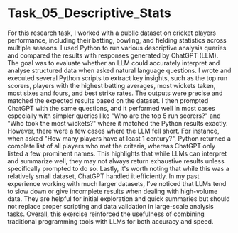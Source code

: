 # Task_05_Descriptive_Stats

For this research task, I worked with a public dataset on cricket players performance, including their batting, bowling, and fielding statistics across multiple seasons. I used Python to run various descriptive analysis queries and compared the results with responses generated by ChatGPT (LLM). The goal was to evaluate whether an LLM could accurately interpret and analyse structured data when asked natural language questions.
I wrote and executed several Python scripts to extract key insights, such as the top run scorers, players with the highest batting averages, most wickets taken, most sixes and fours, and best strike rates. The outputs were precise and matched the expected results based on the dataset. I then prompted ChatGPT with the same questions, and it performed well in most cases especially with simpler queries like "Who are the top 5 run scorers?" and "Who took the most wickets?" where it matched the Python results exactly.
However, there were a few cases where the LLM fell short. For instance, when asked "How many players have at least 1 century?", Python returned a complete list of all players who met the criteria, whereas ChatGPT only listed a few prominent names. This highlights that while LLMs can interpret and summarize well, they may not always return exhaustive results unless specifically prompted to do so.
Lastly, it's worth noting that while this was a relatively small dataset, ChatGPT handled it efficiently. In my past experience working with much larger datasets, I’ve noticed that LLMs tend to slow down or give incomplete results when dealing with high-volume data. They are helpful for initial exploration and quick summaries but should not replace proper scripting and data validation in large-scale analysis tasks. Overall, this exercise reinforced the usefulness of combining traditional programming tools with LLMs for both accuracy and speed.

